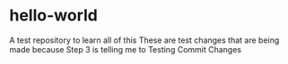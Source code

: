 # hello-world
A test repository to learn all of this 
These are test changes that are being made because Step 3 is telling me to
Testing Commit Changes
